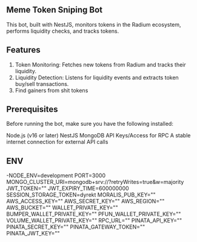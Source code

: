 ## Meme Token Sniping Bot
This bot, built with NestJS, monitors tokens in the Radium ecosystem, performs liquidity checks, and tracks tokens.

## Features
1. Token Monitoring: Fetches new tokens from Radium and tracks their liquidity.
2. Liquidity Detection: Listens for liquidity events and extracts token buy/sell transactions.
3. Find gainers from shit tokens

## Prerequisites
Before running the bot, make sure you have the following installed:

Node.js (v16 or later)
NestJS
MongoDB
API Keys/Access for RPC
A stable internet connection for external API calls


## ENV
-NODE_ENV=development
PORT=3000
MONGO_CLUSTER_URI=mongodb+srv://?retryWrites=true&w=majority
JWT_TOKEN=""
JWT_EXPIRY_TIME=600000000
SESSION_STORAGE_TOKEN=dyrekt
MORALIS_PUB_KEY=""
AWS_ACCESS_KEY=""
AWS_SECRET_KEY=""
AWS_REGION=""
AWS_BUCKET=""
WALLET_PRIVATE_KEY=""
BUMPER_WALLET_PRIVATE_KEY=""
PFUN_WALLET_PRIVATE_KEY=""
VOLUME_WALLET_PRIVATE_KEY=""
RPC_URL=""
PINATA_API_KEY=""
PINATA_SECRET_KEY=""
PINATA_GATEWAY_TOKEN=""
PINATA_JWT_KEY=""
